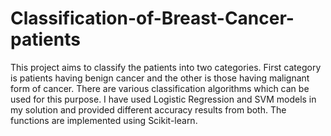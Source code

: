 # Classification-of-Breast-Cancer-patients

This project aims to classify the patients into two categories. First category is patients having benign cancer and the other is those having malignant form of cancer. There are various classification algorithms which can be used for this purpose. I have used Logistic Regression and SVM models in my solution and provided different accuracy results from both. The functions are implemented using Scikit-learn.
